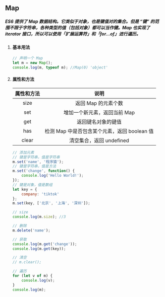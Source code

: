## Map

##### ES6 提供了 Map 数据结构。它类似于对象，也是键值对的集合。但是 “键” 的范围不限于字符串，各种类型的值（包括对象）都可以当作键。Map 也实现了 iterator 接口，所以可以使用「扩展运算符」和「for...of」进行遍历。

1. #### 基本用法

   ```js
   // 声明一个 Map
   let m = new Map();
   console.log(m, typeof m); //Map(0) 'object'
   ```

   

2. #### 属性和方法

   | 属性和方法 |                     说明                     |
   | :--------: | :------------------------------------------: |
   |    size    |             返回 Map 的元素个数              |
   |    set     |         增加一个新元素，返回当前 Map         |
   |    get     |              返回键名对象的键值              |
   |    has     | 检测 Map 中是否包含某个元素，返回 boolean 值 |
   |   clear    |           清空集合，返回 undefined           |

   ```js
   // 添加元素
   // 键是字符串，值是字符串
   m.set('name', '程序猿');
   // 键是字符串，值是方法
   m.set('change', function() {
       console.log('Hello World!');
   });
   // 键是对象，值是数组
   let key = {
       company: 'tiktok'
   };
   m.set(key, ['北京', '上海', '深圳']);
   
   // size 
   console.log(m.size); //3
   
   // 删除
   m.delete('name');
   
   // 获取
   console.log(m.get('change'));
   console.log(m.get(key));
   
   // 清空
   // m.clear();
   
   // 遍历
   for (let v of m) {
       console.log(v);
   }
   console.log(m);
   ```

   